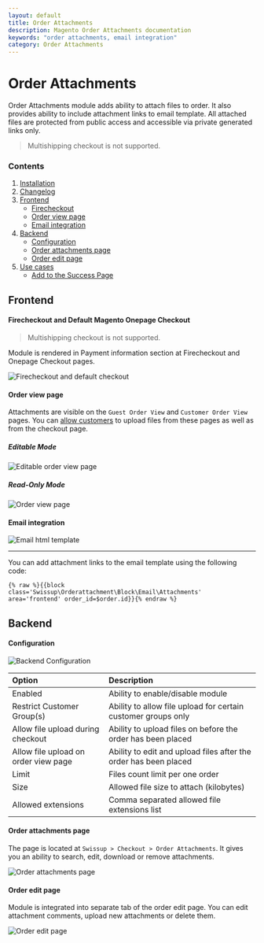 ```yaml
---
layout: default
title: Order Attachments
description: Magento Order Attachments documentation
keywords: "order attachments, email integration"
category: Order Attachments
---
```


# Order Attachments

Order Attachments module adds ability to attach files to order. It also
provides ability to include attachment links to email template. All attached
files are protected from public access and accessible via private generated
links only.

> Multishipping checkout is not supported.

### Contents

 1. [Installation](installation/)
 2. [Changelog](changelog/)
 3. [Frontend](#frontend)
    - [Firecheckout](#firecheckout)
    - [Order view page](#order-view-page)
    - [Email integration](#email-integration)
 4. [Backend](#backend)
    - [Configuration](#configuration)
    - [Order attachments page](#order-attachments-page)
    - [Order edit page](#order-edit-page)
 5. [Use cases](use-cases/)
     -  [Add to the Success Page](use-cases/#add-to-the-success-page)

## Frontend

#### Firecheckout and Default Magento Onepage Checkout

> Multishipping checkout is not supported.

Module is rendered in Payment information section at Firecheckout and Onepage Checkout
pages.

![Firecheckout and default checkout](/images/m2/orderattachment/checkout.png)

#### Order view page
Attachments are visible on the `Guest Order View` and `Customer Order View` pages.
You can [allow customers](#configuration) to upload files from these pages as well as from the
checkout page.

##### Editable Mode

![Editable order view page](/images/m2/orderattachment/edit_view.png)

##### Read-Only Mode

![Order view page](/images/m2/orderattachment/read_view.png)

#### Email integration
![Email html template](/images/m2/orderattachment/email.png)

- - -

You can add attachment links to the email template using the following code:

```
{% raw %}{{block class='Swissup\Orderattachment\Block\Email\Attachments' area='frontend' order_id=$order.id}}{% endraw %}
```

## Backend

#### Configuration

![Backend Configuration](/images/m2/orderattachment/config.png?v=1)

Option              | Description
:-------------------|:-----------
Enabled             | Ability to enable/disable module
Restrict Customer Group(s) | Ability to allow file upload for certain customer groups only
Allow file upload during checkout | Ability to upload files on before the order has been placed
Allow file upload on order view page | Ability to edit and upload files after the order has been placed
Limit               | Files count limit per one order
Size                | Allowed file size to attach (kilobytes)
Allowed extensions  | Comma separated allowed file extensions list

#### Order attachments page
The page is located at `Swissup > Checkout > Order Attachments`. It gives you
an ability to search, edit, download or remove attachments.

![Order attachments page](/images/m2/orderattachment/attachment_grid.png)

#### Order edit page
Module is integrated into separate tab of the order edit page. You can
edit attachment comments, upload new attachments or delete them.

![Order edit page](/images/m2/orderattachment/admin_order_view.png)

